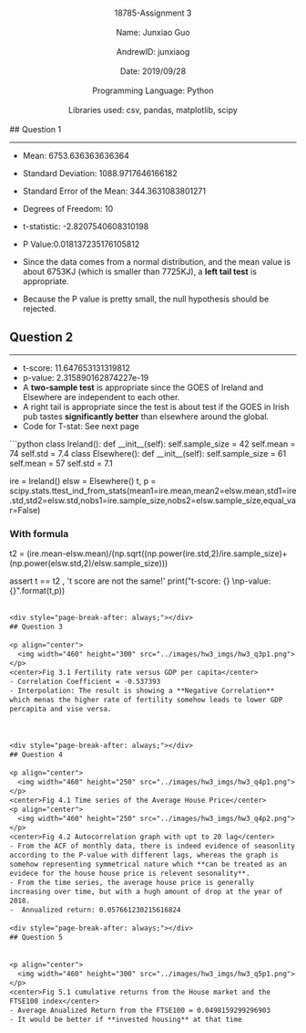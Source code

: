 </br></br></br></br></br></br></br></br>
<center>18785-Assignment 3</center></br>
<center>Name: Junxiao Guo</center></br>
<center>AndrewID: junxiaog</center></br>
<center>Date: 2019/09/28</center></br>
<center>Programming Language: Python</center></br>
<center>Libraries used: csv, pandas, matplotlib, scipy</center></br>
<div style="page-break-after: always;"></div>
## Question 1

---

- Mean: 6753.636363636364

- Standard Deviation: 1088.9717646166182

- Standard Error of the Mean: 344.3631083801271

- Degrees of Freedom: 10  

- t-statistic: -2.8207540608310198 

- P Value:0.018137235176105812  

- Since the data comes from a normal distribution, and the mean value is about 6753KJ (which is smaller than 7725KJ), a **left tail test** is appropriate.
- Because the P value is pretty small, the null hypothesis should be rejected.


## Question 2

---

- t-score: 11.647653131319812 
- p-value: 2.315890162874227e-19
- A **two-sample test** is appropriate since  the GOES of Ireland and Elsewhere are independent to each other.
- A right tail is appropriate since the test is about test if the GOES in Irish pub tastes **significantly better** than elsewhere around the global.
- Code for T-stat: See next page

<div style="page-break-after: always;"></div>
```python
class Ireland():
    def __init__(self):
        self.sample_size = 42
        self.mean = 74
        self.std = 7.4
class Elsewhere():
    def __init__(self):
        self.sample_size = 61
        self.mean = 57
        self.std = 7.1
        
ire = Ireland()
elsw = Elsewhere()
t, p = scipy.stats.ttest_ind_from_stats(mean1=ire.mean,mean2=elsw.mean,std1=ire.std,std2=elsw.std,nobs1=ire.sample_size,nobs2=elsw.sample_size,equal_var=False)
### With formula
t2 = (ire.mean-elsw.mean)/(np.sqrt((np.power(ire.std,2)/ire.sample_size)+(np.power(elsw.std,2)/elsw.sample_size)))

assert t == t2 , 't score are not the same!'
print("t-score: {} \np-value: {}".format(t,p))
```

<div style="page-break-after: always;"></div>
## Question 3

<p align="center">
  <img width="460" height="300" src="../images/hw3_imgs/hw3_q3p1.png">
</p>
<center>Fig 3.1 Fertility rate versus GDP per capita</center>
- Correlation Coefficient = -0.537393
- Interpolation: The result is showing a **Negative Correlation** which menas the higher rate of fertility somehow leads to lower GDP percapita and vise versa.



<div style="page-break-after: always;"></div>
## Question 4

<p align="center">
  <img width="460" height="250" src="../images/hw3_imgs/hw3_q4p1.png">
</p>
<center>Fig 4.1 Time series of the Average House Price</center>
<p align="center">
  <img width="460" height="250" src="../images/hw3_imgs/hw3_q4p2.png">
</p>
<center>Fig 4.2 Autocorrelation graph with upt to 20 lag</center>
- From the ACF of monthly data, there is indeed evidence of seasonlity according to the P-value with different lags, whereas the graph is somehow representing symmetrical nature which **can be treated as an evidece for the house house price is relevent sesonality**.
- From the time series, the average house price is generally increasing over time, but with a hugh amount of drop at the year of 2018.
-  Annualized return: 0.057661230215616824

<div style="page-break-after: always;"></div>
## Question 5


<p align="center">
  <img width="460" height="300" src="../images/hw3_imgs/hw3_q5p1.png">
</p>
<center>Fig 5.1 cumulative returns from the House market and the FTSE100 index</center>
- Average Anualized Return from the FTSE100 = 0.0498159299296903
- It would be better if **invested housing** at that time